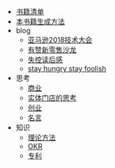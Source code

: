 * [书籍清单](README.md)
* [本书籍生成方法](book-gen.md)
* blog
  * [亚马逊2018技术大会](blog/aws-2018-shanghai.md)
  * [有赞新零售沙龙](blog/new-retail.md)
  * [失控读后感](blog/outofcontrol.md)
  * [stay hungry stay foolish](blog/stay-hungry.md)
* 思考
  * [商业](think/biz.md)
  * [实体门店的思考](think/shop.md)
  * [创业](think/startup.md)
  * [名言](think/famous.md)
* 知识
  * [理论方法](kb/method.md)
  * [OKR](kb/okr.md)
  * [专利](kb/patent.md)
